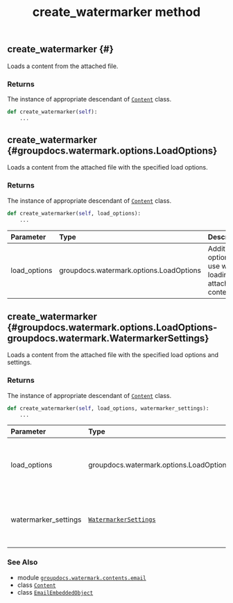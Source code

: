 ﻿---
title: create_watermarker method
second_title: GroupDocs.Watermark for Python via .NET API References
description: 
type: docs
url: /python-net/groupdocs.watermark.contents.email/emailembeddedobject/create_watermarker/
is_root: false
weight: 20
---

## create_watermarker {#}

Loads a content from the attached file.


### Returns 


The instance of appropriate descendant of [`Content`](/watermark/python-net/groupdocs.watermark.contents/content) class.


```python
def create_watermarker(self):
    ...
```




## create_watermarker {#groupdocs.watermark.options.LoadOptions}

Loads a content from the attached file with the specified load options.


### Returns 


The instance of appropriate descendant of [`Content`](/watermark/python-net/groupdocs.watermark.contents/content) class.


```python
def create_watermarker(self, load_options):
    ...
```


| Parameter | Type | Description |
| :- | :- | :- |
| load_options | groupdocs.watermark.options.LoadOptions | Additional options to use when loading an attachment content. |


## create_watermarker {#groupdocs.watermark.options.LoadOptions-groupdocs.watermark.WatermarkerSettings}

Loads a content from the attached file with the specified load options and settings.


### Returns 


The instance of appropriate descendant of [`Content`](/watermark/python-net/groupdocs.watermark.contents/content) class.


```python
def create_watermarker(self, load_options, watermarker_settings):
    ...
```


| Parameter | Type | Description |
| :- | :- | :- |
| load_options | groupdocs.watermark.options.LoadOptions | Additional options to use when loading an attachment content. |
| watermarker_settings | [`WatermarkerSettings`](/watermark/python-net/groupdocs.watermark/watermarkersettings) | Additional settings to use when working with loaded document. |



### See Also
* module [`groupdocs.watermark.contents.email`](../../)
* class [`Content`](/watermark/python-net/groupdocs.watermark.contents/content)
* class [`EmailEmbeddedObject`](/watermark/python-net/groupdocs.watermark.contents.email/emailembeddedobject)

